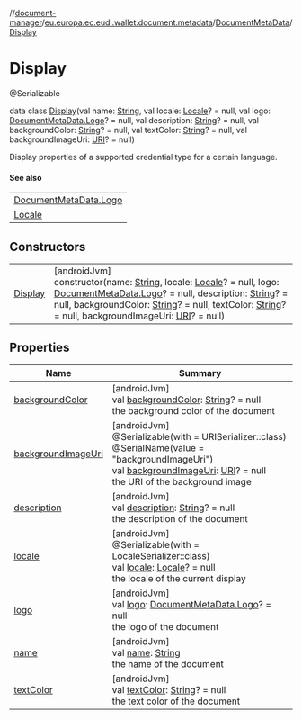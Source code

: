 //[document-manager](../../../../index.md)/[eu.europa.ec.eudi.wallet.document.metadata](../../index.md)/[DocumentMetaData](../index.md)/[Display](index.md)

# Display

@Serializable

data class [Display](index.md)(val name: [String](https://kotlinlang.org/api/latest/jvm/stdlib/kotlin-stdlib/kotlin/-string/index.html), val locale: [Locale](https://developer.android.com/reference/kotlin/java/util/Locale.html)? = null, val logo: [DocumentMetaData.Logo](../-logo/index.md)? = null, val description: [String](https://kotlinlang.org/api/latest/jvm/stdlib/kotlin-stdlib/kotlin/-string/index.html)? = null, val backgroundColor: [String](https://kotlinlang.org/api/latest/jvm/stdlib/kotlin-stdlib/kotlin/-string/index.html)? = null, val textColor: [String](https://kotlinlang.org/api/latest/jvm/stdlib/kotlin-stdlib/kotlin/-string/index.html)? = null, val backgroundImageUri: [URI](https://developer.android.com/reference/kotlin/java/net/URI.html)? = null)

Display properties of a supported credential type for a certain language.

#### See also

| |
|---|
| [DocumentMetaData.Logo](../-logo/index.md) |
| [Locale](https://developer.android.com/reference/kotlin/java/util/Locale.html) |

## Constructors

| | |
|---|---|
| [Display](-display.md) | [androidJvm]<br>constructor(name: [String](https://kotlinlang.org/api/latest/jvm/stdlib/kotlin-stdlib/kotlin/-string/index.html), locale: [Locale](https://developer.android.com/reference/kotlin/java/util/Locale.html)? = null, logo: [DocumentMetaData.Logo](../-logo/index.md)? = null, description: [String](https://kotlinlang.org/api/latest/jvm/stdlib/kotlin-stdlib/kotlin/-string/index.html)? = null, backgroundColor: [String](https://kotlinlang.org/api/latest/jvm/stdlib/kotlin-stdlib/kotlin/-string/index.html)? = null, textColor: [String](https://kotlinlang.org/api/latest/jvm/stdlib/kotlin-stdlib/kotlin/-string/index.html)? = null, backgroundImageUri: [URI](https://developer.android.com/reference/kotlin/java/net/URI.html)? = null) |

## Properties

| Name | Summary |
|---|---|
| [backgroundColor](background-color.md) | [androidJvm]<br>val [backgroundColor](background-color.md): [String](https://kotlinlang.org/api/latest/jvm/stdlib/kotlin-stdlib/kotlin/-string/index.html)? = null<br>the background color of the document |
| [backgroundImageUri](background-image-uri.md) | [androidJvm]<br>@Serializable(with = URISerializer::class)<br>@SerialName(value = &quot;backgroundImageUri&quot;)<br>val [backgroundImageUri](background-image-uri.md): [URI](https://developer.android.com/reference/kotlin/java/net/URI.html)? = null<br>the URI of the background image |
| [description](description.md) | [androidJvm]<br>val [description](description.md): [String](https://kotlinlang.org/api/latest/jvm/stdlib/kotlin-stdlib/kotlin/-string/index.html)? = null<br>the description of the document |
| [locale](locale.md) | [androidJvm]<br>@Serializable(with = LocaleSerializer::class)<br>val [locale](locale.md): [Locale](https://developer.android.com/reference/kotlin/java/util/Locale.html)? = null<br>the locale of the current display |
| [logo](logo.md) | [androidJvm]<br>val [logo](logo.md): [DocumentMetaData.Logo](../-logo/index.md)? = null<br>the logo of the document |
| [name](name.md) | [androidJvm]<br>val [name](name.md): [String](https://kotlinlang.org/api/latest/jvm/stdlib/kotlin-stdlib/kotlin/-string/index.html)<br>the name of the document |
| [textColor](text-color.md) | [androidJvm]<br>val [textColor](text-color.md): [String](https://kotlinlang.org/api/latest/jvm/stdlib/kotlin-stdlib/kotlin/-string/index.html)? = null<br>the text color of the document |
